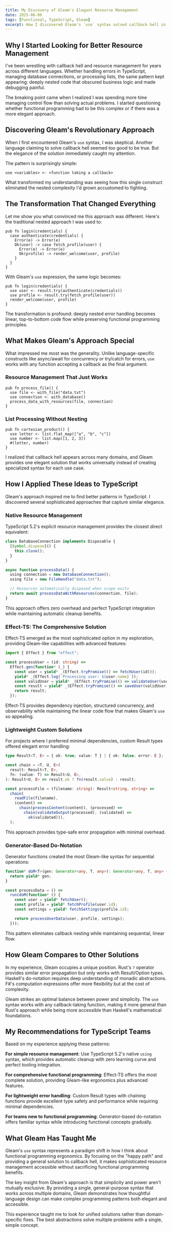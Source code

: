 ```yaml
---
title: My Discovery of Gleam's Elegant Resource Management
date: 2025-06-06
tags: [Functional, TypeScript, Gleam]
excerpt: How I discovered Gleam's `use` syntax solved callback hell in a way that transformed my understanding of functional programming ergonomics.
---
```


## Why I Started Looking for Better Resource Management

I've been wrestling with callback hell and resource management for years across different languages. Whether handling errors in TypeScript, managing database connections, or processing lists, the same pattern kept appearing: deeply nested code that obscured business logic and made debugging painful.

The breaking point came when I realized I was spending more time managing control flow than solving actual problems. I started questioning whether functional programming had to be this complex or if there was a more elegant approach.

## Discovering Gleam's Revolutionary Approach

When I first encountered Gleam's `use` syntax, I was skeptical. Another language claiming to solve callback hell seemed too good to be true. But the elegance of the solution immediately caught my attention.

The pattern is surprisingly simple:

```gleam
use <variables> <- <function taking a callback>
```

What transformed my understanding was seeing how this single construct eliminated the nested complexity I'd grown accustomed to fighting.

## The Transformation That Changed Everything

Let me show you what convinced me this approach was different. Here's the traditional nested approach I was used to:

```gleam
pub fn login(credentials) {
  case authenticate(credentials) {
    Error(e) -> Error(e)
    Ok(user) -> case fetch_profile(user) {
      Error(e) -> Error(e)
      Ok(profile) -> render_welcome(user, profile)
    }
  }
}
```

With Gleam's `use` expression, the same logic becomes:

```gleam
pub fn login(credentials) {
  use user <- result.try(authenticate(credentials))
  use profile <- result.try(fetch_profile(user))
  render_welcome(user, profile)
}
```

The transformation is profound: deeply nested error handling becomes linear, top-to-bottom code flow while preserving functional programming principles.

## What Makes Gleam's Approach Special

What impressed me most was the generality. Unlike language-specific constructs like async/await for concurrency or try/catch for errors, `use` works with any function accepting a callback as the final argument.

### Resource Management That Just Works

```gleam
pub fn process_file() {
  use file <- with_file("data.txt")
  use connection <- with_database()
  process_data_with_resources(file, connection)
}
```

### List Processing Without Nesting

```gleam
pub fn cartesian_product() {
  use letter <- list.flat_map(["a", "b", "c"])
  use number <- list.map([1, 2, 3])
  #(letter, number)
}
```

I realized that callback hell appears across many domains, and Gleam provides one elegant solution that works universally instead of creating specialized syntax for each use case.

## How I Applied These Ideas to TypeScript

Gleam's approach inspired me to find better patterns in TypeScript. I discovered several sophisticated approaches that capture similar elegance.

### Native Resource Management

TypeScript 5.2's explicit resource management provides the closest direct equivalent:

```typescript
class DatabaseConnection implements Disposable {
  [Symbol.dispose]() {
    this.close();
  }
}

async function processData() {
  using connection = new DatabaseConnection();
  using file = new FileHandle("data.txt");

  // Resources automatically disposed when scope exits
  return await processDataWithResources(connection, file);
}
```

This approach offers zero overhead and perfect TypeScript integration while maintaining automatic cleanup benefits.

### Effect-TS: The Comprehensive Solution

Effect-TS emerged as the most sophisticated option in my exploration, providing Gleam-like capabilities with advanced features:

```typescript
import { Effect } from "effect";

const processUser = (id: string) =>
  Effect.gen(function* (_) {
    const user = yield* _(Effect.tryPromise(() => fetchUser(id)));
    yield* _(Effect.log(`Processing user: ${user.name}`));
    const validUser = yield* _(Effect.tryPromise(() => validateUser(user)));
    const result = yield* _(Effect.tryPromise(() => saveUser(validUser)));
    return result;
  });
```

Effect-TS provides dependency injection, structured concurrency, and observability while maintaining the linear code flow that makes Gleam's `use` so appealing.

### Lightweight Custom Solutions

For projects where I preferred minimal dependencies, custom Result types offered elegant error handling:

```typescript
type Result<T, E> = { ok: true; value: T } | { ok: false; error: E };

const chain = <T, U, E>(
  result: Result<T, E>,
  fn: (value: T) => Result<U, E>,
): Result<U, E> => result.ok ? fn(result.value) : result;

const processFile = (filename: string): Result<string, string> =>
  chain(
    readFile(filename),
    (content) =>
      chain(processContent(content), (processed) =>
        chain(validateOutput(processed), (validated) =>
          ok(validated))),
  );
```

This approach provides type-safe error propagation with minimal overhead.

### Generator-Based Do-Notation

Generator functions created the most Gleam-like syntax for sequential operations:

```typescript
function* doM<T>(gen: Generator<any, T, any>): Generator<any, T, any> {
  return yield* gen;
}

const processData = () =>
  run(doM(function* () {
    const user = yield* fetchUser();
    const profile = yield* fetchProfile(user.id);
    const settings = yield* fetchSettings(profile.id);

    return processUserData(user, profile, settings);
  }));
```

This pattern eliminates callback nesting while maintaining sequential, linear flow.

## How Gleam Compares to Other Solutions

In my experience, Gleam occupies a unique position. Rust's `?` operator provides similar error propagation but only works with Result/Option types. Haskell's do-notation requires deep understanding of monadic abstractions. F#'s computation expressions offer more flexibility but at the cost of complexity.

Gleam strikes an optimal balance between power and simplicity. The `use` syntax works with any callback-taking function, making it more general than Rust's approach while being more accessible than Haskell's mathematical foundations.

## My Recommendations for TypeScript Teams

Based on my experience applying these patterns:

**For simple resource management**: Use TypeScript 5.2's native `using` syntax, which provides automatic cleanup with zero learning curve and perfect tooling integration.

**For comprehensive functional programming**: Effect-TS offers the most complete solution, providing Gleam-like ergonomics plus advanced features.

**For lightweight error handling**: Custom Result types with chaining functions provide excellent type safety and performance while requiring minimal dependencies.

**For teams new to functional programming**: Generator-based do-notation offers familiar syntax while introducing functional concepts gradually.

## What Gleam Has Taught Me

Gleam's `use` syntax represents a paradigm shift in how I think about functional programming ergonomics. By focusing on the "happy path" and providing a general solution to callback hell, it makes sophisticated resource management accessible without sacrificing functional programming benefits.

The key insight from Gleam's approach is that simplicity and power aren't mutually exclusive. By providing a single, general-purpose syntax that works across multiple domains, Gleam demonstrates how thoughtful language design can make complex programming patterns both elegant and accessible.

This experience taught me to look for unified solutions rather than domain-specific fixes. The best abstractions solve multiple problems with a single, simple concept.